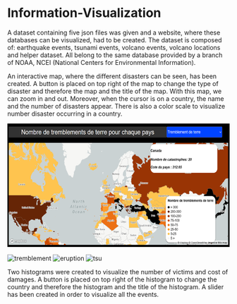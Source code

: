 # Information-Visualization




A dataset containing five json files was given and a website, where these databases can be visualized, had to be created. The dataset is composed of: earthquake events, tsunami events, volcano events, volcano locations and helper dataset. All belong to the same database provided by a branch of NOAA, NCEI (National Centers for Environmental Information).






An interactive map, where the different disasters can be seen, has been created. A button is placed on top right of the map to change the type of disaster and therefore the map and the title of the map. With this map, we can zoom in and out. Moreover, when the cursor is on a country, the name and the number of disasters appear. There is also a color scale to visualize number disaster occurring in a country.

<img src="https://github.com/gipi333/Information-Visualization/blob/main/tremblement.png" width="550" height="280">


![tremblement](https://user-images.githubusercontent.com/101716649/208101990-c83c0fb2-ad52-4ec7-a90a-fd02606a2331.png)
![eruption](https://user-images.githubusercontent.com/101716649/208102140-6441417b-9882-4906-8d6a-582d74556409.png)
![tsu](https://user-images.githubusercontent.com/101716649/208102192-c38be2c1-bcac-4805-9fb0-f63a5cf58456.png)





Two histograms were created to visualize the number of victims and cost of damages. A button is placed on top right of the histogram to change the country and therefore the histogram and the title of the histogram. A slider has been created in order to visualize all the events.





